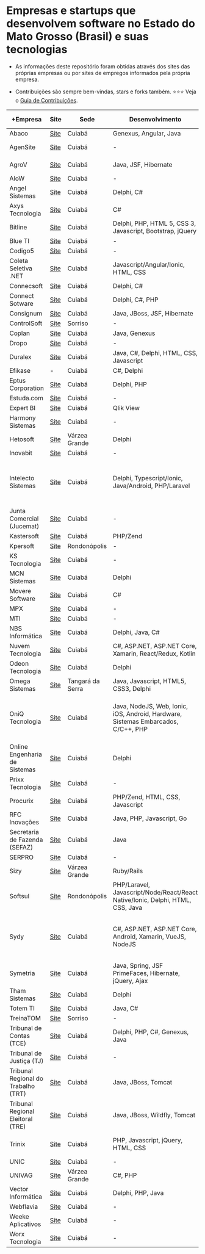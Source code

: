 # Empresas e startups que desenvolvem software no Estado do Mato Grosso (Brasil) e suas tecnologias

 * As informações deste repositório foram obtidas através dos sites das próprias empresas ou por sites de empregos informados pela própria empresa.

 * Contribuições são sempre bem-vindas, stars e forks também. :star::star::star: Veja o [Guia de Contribuições](CONTRIBUTING.md).

|+Empresa  | Site | Sede | Desenvolvimento | Banco de dados | Cloud | Empresa/Órgão |
|------------ | ------------- | ------------- | ------------- | ------------- | ------------- | ------------- |
| Abaco | [Site](http://www.abaco.com.br) | Cuiabá | Genexus, Angular, Java | Oracle | - | Privada |
| AgenSite | [Site](http://www.agensite.com) | Cuiabá | - | - | AWS, Locaweb | Privada |
| AgroV | [Site](http://www.agrov.com.br) | Cuiabá | Java, JSF, Hibernate | PostgreSQL | Digital Ocean | Privada |
| AloW | [Site](http://www.alow.com.br) | Cuiabá | - | - | - | Privada |
| Angel Sistemas | [Site](http://www.angelsistemas.com.br) | Cuiabá | Delphi, C# | - | - | Privada |
| Axys Tecnologia | [Site](http://www.axystecnologia.com.br) | Cuiabá | C# | - | - | Privada |
| Bitline | [Site](http://www.bitline.com.br) | Cuiabá | Delphi, PHP, HTML 5, CSS 3, Javascript, Bootstrap, jQuery | MySQL | | Privada |
| Blue TI | [Site](http://www.blueti.com.br) | Cuiabá | - | - | - | Privada |
| Codigo5 | [Site](https://www.codigo5.com.br) | Cuiabá | - | - | - | Privada |
| Coleta Seletiva .NET| [Site](http://www.coletaseletiva.net.br) | Cuiabá | Javascript/Angular/Ionic, HTML, CSS | - | - | Privada |
| Connecsoft | [Site](http://www.conecsoft.com.br) | Cuiabá | Delphi, C# | - | - | Privada |
| Connect Sotware | [Site](www.connect.com.vc) | Cuiabá | Delphi, C#, PHP | MySQL | - | Privada |
| Consignum | [Site](http://www.consignum.com.br) | Cuiabá | Java, JBoss, JSF, Hibernate | PostgreSQL | - | Privada |
| ControlSoft | [Site](http://www.controlsoft.com.br) | Sorriso | - | - | - | Privada |
| Coplan | [Site](https://www.coplan.srv.br) | Cuiabá | Java, Genexus | - | - | Privada |
| Dropo | [Site](http://www.dropo.me) | Cuiabá | - | - | - | Privada |
| Duralex | [Site](http://www.duralex.com.br) | Cuiabá | Java, C#, Delphi, HTML, CSS, Javascript | Firebird | - | Privada |
| Efikase | - | Cuiabá | C#, Delphi | Oracle | - | Privada |
| Eptus Corporation | [Site](http://www.brasil.eptus.com.br) | Cuiabá | Delphi, PHP | - | - | Privada |
| Estuda.com | [Site](http://www.estuda.com) | Cuiabá | - | - | - | Privada |
| Expert BI | [Site](http://www.expertbi.com.br) | Cuiabá | Qlik View | SQL Server | - | Privada |
| Harmony Sistemas | [Site](http://www.harmonysistemas.com.br) | Cuiabá | - | - | - | Privada |
| Hetosoft | [Site](http://www.hetosoft.com.br) | Várzea Grande | Delphi | - | - | Privada |
| Inovabit | [Site](http://www.inovabit.com.br) | Cuiabá | - | - | - | Privada | 
| Intelecto Sistemas  | [Site](http://www.intelecto.com.br) | Cuiabá | Delphi, Typescript/Ionic, Java/Android, PHP/Laravel | SQL Anywhere, SQL Server, Oracle, SQLite3, MySQL | AWS, Locaweb | Privada |
| Junta Comercial (Jucemat) | [Site](http://www.jucemat.mt.gov.br) | Cuiabá | - | - | - | Público |
| Kastersoft | [Site](http://www.kasterweb.com.br) | Cuiabá | PHP/Zend | MySQL | - | Privada |
| Kpersoft | [Site](http://www.kpersoft.com.br) | Rondonópolis | - | - | - | Privada |
| KS Tecnologia | [Site](http://kstecnologia.com.br) | Cuiabá | - | - | - | Privada |
| MCN Sistemas | [Site](http://www.mcnsistemas.com.br) | Cuiabá | Delphi | - | - | Privada | 
| Movere Software | [Site](https://moveresoftware.com) | Cuiabá | C# | SQL Server | - | Privada | 
| MPX | [Site](http://www.mpxbrasil.com.br) | Cuiabá | - | - | - | Privada |
| MTI | [Site](http://www.mti.mt.gov.br) | Cuiabá | - | - | - | Público |
| NBS Informática | [Site](http://www.nbsi.com.br) | Cuiabá | Delphi, Java, C# | Oracle | | Privada |
| Nuvem Tecnologia | [Site](http://www.nuvem.net) | Cuiabá | C#, ASP.NET, ASP.NET Core, Xamarin, React/Redux, Kotlin |  | Azure, AWS | Privada |
| Odeon Tecnologia | [Site](http://www.odeoninformatica.com.br) | Cuiabá | Delphi | SQL Server | - | Privada |
| Omega Sistemas | [Site](https://www.omegasistemas.net.br) | Tangará da Serra | Java, Javascript, HTML5, CSS3, Delphi | - | - | Privada |
| OniQ Tecnologia | [Site](http://oniq.com.br) | Cuiabá | Java, NodeJS, Web, Ionic, iOS, Android, Hardware, Sistemas Embarcados, C/C++, PHP | MySQL, PostgreSQL, Oracle, SQLite3, MongoDB, Firebase | AWS, GCP, Contabo | Privada |
| Online Engenharia de Sistemas | [Site](http://www.onlinesistemas.net) | Cuiabá | Delphi | - | - | Privada |
| Prixx Tecnologia | [Site](http://prixxtecnologia.com.br) | Cuiabá | - | - | - | Privada |
| Procurix | [Site](http://www.procurix.com.br) | Cuiabá | PHP/Zend, HTML, CSS, Javascript | - | - | Privada |
| RFC Inovações | [Site](http://www.rcfinovacoes.com.br) | Cuiabá | Java, PHP, Javascript, Go | - | AWS | Privada |
| Secretaria de Fazenda (SEFAZ) | [Site](http://www.sefaz.mt.gov.br) | Cuiabá | Java | - | -| Público |
| SERPRO | [Site](http://www.serpro.gov.br) | Cuiabá | - | - | - | Público |
| Sizy | [Site](http://www.sizy.com.br) | Várzea Grande | Ruby/Rails | PostgreSQL | - | Privada |
| Softsul | [Site](http://softsulsistemas.com.br) | Rondonópolis | PHP/Laravel, Javascript/Node/React/React Native/Ionic, Delphi, HTML, CSS, Java | Oracle, MySQL | AWS, Digital Ocean, Vultr | Privada |
| Sydy | [Site](http://www.sydy.com.br) | Cuiabá | C#, ASP.NET, ASP.NET Core, Android, Xamarin, VueJS, NodeJS | PostgreSQL, SQL Server, MySQL, MongoDB, SQLite, Firebase | Azure, AWS | Privada |
| Symetria | [Site](http://www.simetrya.com.br) | Cuiabá | Java, Spring, JSF PrimeFaces, Hibernate, jQuery, Ajax | - | - | Privada |
| Tham Sistemas | [Site](http://www.tham.com.br) | Cuiabá | Delphi | - | - | Privada |
| Totem TI | [Site](http://www.totemti.com.br) | Cuiabá | Java, C# | - | - | Privada |
| TreinaTOM | [Site](http://www.treinatom.com.br) | Sorriso | - | - | - | Privada |
| Tribunal de Contas (TCE) | [Site](http://www.tce.mt.gov.br) | Cuiabá | Delphi, PHP, C#, Genexus, Java | - | - | Público |
| Tribunal de Justiça (TJ) | [Site](http://www.tjmt.jus.br) | Cuiabá | - | - | - | Público |
| Tribunal Regional do Trabalho (TRT) | [Site](http://www.trt23.jus.br) | Cuiabá | Java, JBoss, Tomcat | - | - | Público |
| Tribunal Regional Eleitoral (TRE) | [Site](http://www.tre-mt.jus.br) | Cuiabá | Java, JBoss, Wildfly, Tomcat | Oracle | - | Público |
| Trinix | [Site](http://www.trinix.com.br) | Cuiabá | PHP, Javascript, jQuery, HTML, CSS | MySQL, Oracle, SQL Server| | Privada |
| UNIC | [Site](http://www.unic.com.br) | Cuiabá | - | - | - | Privada | 
| UNIVAG | [Site](http://www.univag.edu.br) | Várzea Grande | C#, PHP | SQL Server | - | Privada | 
| Vector Informática | [Site](http://www.vectorinf.com.br) | Cuiabá | Delphi, PHP, Java | - | - | Privada |
| Webflavia | [Site](http://www.webflavia.com.br) | Cuiabá | - | - | - | Privada |
| Weeke Aplicativos | [Site](http://www.weeke.com.br) | Cuiabá | - | - | - | Privada |
| Worx Tecnologia | [Site](http://www.worxtecnologia.com.br) | Cuiabá | - | - | - | Privada |
